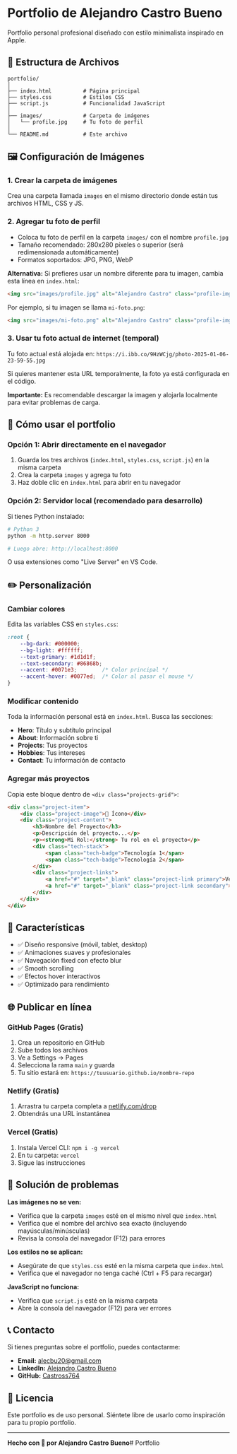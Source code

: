 # Portfolio de Alejandro Castro Bueno

Portfolio personal profesional diseñado con estilo minimalista inspirado en Apple.

## 📁 Estructura de Archivos

```
portfolio/
│
├── index.html          # Página principal
├── styles.css          # Estilos CSS
├── script.js           # Funcionalidad JavaScript
│
├── images/             # Carpeta de imágenes
│   └── profile.jpg     # Tu foto de perfil
│
└── README.md           # Este archivo
```

## 🖼️ Configuración de Imágenes

### 1. Crear la carpeta de imágenes

Crea una carpeta llamada `images` en el mismo directorio donde están tus archivos HTML, CSS y JS.

### 2. Agregar tu foto de perfil

- Coloca tu foto de perfil en la carpeta `images/` con el nombre `profile.jpg`
- Tamaño recomendado: 280x280 píxeles o superior (será redimensionada automáticamente)
- Formatos soportados: JPG, PNG, WebP

**Alternativa:** Si prefieres usar un nombre diferente para tu imagen, cambia esta línea en `index.html`:

```html
<img src="images/profile.jpg" alt="Alejandro Castro" class="profile-img">
```

Por ejemplo, si tu imagen se llama `mi-foto.png`:

```html
<img src="images/mi-foto.png" alt="Alejandro Castro" class="profile-img">
```

### 3. Usar tu foto actual de internet (temporal)

Tu foto actual está alojada en: `https://i.ibb.co/9HzWCjg/photo-2025-01-06-23-59-55.jpg`

Si quieres mantener esta URL temporalmente, la foto ya está configurada en el código.

**Importante:** Es recomendable descargar la imagen y alojarla localmente para evitar problemas de carga.

## 🚀 Cómo usar el portfolio

### Opción 1: Abrir directamente en el navegador

1. Guarda los tres archivos (`index.html`, `styles.css`, `script.js`) en la misma carpeta
2. Crea la carpeta `images` y agrega tu foto
3. Haz doble clic en `index.html` para abrir en tu navegador

### Opción 2: Servidor local (recomendado para desarrollo)

Si tienes Python instalado:

```bash
# Python 3
python -m http.server 8000

# Luego abre: http://localhost:8000
```

O usa extensiones como "Live Server" en VS Code.

## ✏️ Personalización

### Cambiar colores

Edita las variables CSS en `styles.css`:

```css
:root {
    --bg-dark: #000000;
    --bg-light: #ffffff;
    --text-primary: #1d1d1f;
    --text-secondary: #86868b;
    --accent: #0071e3;        /* Color principal */
    --accent-hover: #0077ed;  /* Color al pasar el mouse */
}
```

### Modificar contenido

Toda la información personal está en `index.html`. Busca las secciones:

- **Hero**: Título y subtítulo principal
- **About**: Información sobre ti
- **Projects**: Tus proyectos
- **Hobbies**: Tus intereses
- **Contact**: Tu información de contacto

### Agregar más proyectos

Copia este bloque dentro de `<div class="projects-grid">`:

```html
<div class="project-item">
    <div class="project-image">🎯 Ícono</div>
    <div class="project-content">
        <h3>Nombre del Proyecto</h3>
        <p>Descripción del proyecto...</p>
        <p><strong>Mi Rol:</strong> Tu rol en el proyecto</p>
        <div class="tech-stack">
            <span class="tech-badge">Tecnología 1</span>
            <span class="tech-badge">Tecnología 2</span>
        </div>
        <div class="project-links">
            <a href="#" target="_blank" class="project-link primary">Ver Demo →</a>
            <a href="#" target="_blank" class="project-link secondary">GitHub</a>
        </div>
    </div>
</div>
```

## 📱 Características

- ✅ Diseño responsive (móvil, tablet, desktop)
- ✅ Animaciones suaves y profesionales
- ✅ Navegación fixed con efecto blur
- ✅ Smooth scrolling
- ✅ Efectos hover interactivos
- ✅ Optimizado para rendimiento

## 🌐 Publicar en línea

### GitHub Pages (Gratis)

1. Crea un repositorio en GitHub
2. Sube todos los archivos
3. Ve a Settings → Pages
4. Selecciona la rama `main` y guarda
5. Tu sitio estará en: `https://tuusuario.github.io/nombre-repo`

### Netlify (Gratis)

1. Arrastra tu carpeta completa a [netlify.com/drop](https://app.netlify.com/drop)
2. Obtendrás una URL instantánea

### Vercel (Gratis)

1. Instala Vercel CLI: `npm i -g vercel`
2. En tu carpeta: `vercel`
3. Sigue las instrucciones

## 🔧 Solución de problemas

**Las imágenes no se ven:**
- Verifica que la carpeta `images` esté en el mismo nivel que `index.html`
- Verifica que el nombre del archivo sea exacto (incluyendo mayúsculas/minúsculas)
- Revisa la consola del navegador (F12) para errores

**Los estilos no se aplican:**
- Asegúrate de que `styles.css` esté en la misma carpeta que `index.html`
- Verifica que el navegador no tenga caché (Ctrl + F5 para recargar)

**JavaScript no funciona:**
- Verifica que `script.js` esté en la misma carpeta
- Abre la consola del navegador (F12) para ver errores

## 📞 Contacto

Si tienes preguntas sobre el portfolio, puedes contactarme:

- **Email:** alecbu20@gmail.com
- **LinkedIn:** [Alejandro Castro Bueno](https://www.linkedin.com/in/alejandro-castro-bueno-09b730275)
- **GitHub:** [Castross764](https://github.com/Castross764)

## 📄 Licencia

Este portfolio es de uso personal. Siéntete libre de usarlo como inspiración para tu propio portfolio.

---

**Hecho con 💙 por Alejandro Castro Bueno**# Portfolio
